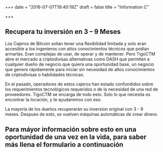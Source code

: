 +++
date = "2016-07-07T19:40:19Z"
draft = false
title = "Information C"

+++
##   Recupera tu inversión en 3 – 9 Meses

Los Cajeros de Bitcoin solian tener una flexibilidad limitada y solo eran accesible a los ingenieros con altos conocimientos técnicos que podian armarlas. Eran complejas de usar, de operar y de mantener. Pero TigoCTM abre el mercado a criptodivisas alternativas como DASH que permiten a cualquier dueño de negocio que quiera una oportunidad base, un negocio que genere rápidamente para iniciar sin necesidad de altos conocimientos de criptodivisas o habilidades técnicas.
 
En el pasado, operadores de estos cajeros han estado confundidos sobre los requerimientos tecnológicos requeridos o de la necesidad de una red de proveedores. TigoCTM se encarga de todo esto. Solo lo que necesita es encontrar la locación, y te ayudaremos con eso. 

La mayoría de los dueños recuperarán su inversion original con 3 - 9 meses. Despues de esto, se vuelven máquinas automáticas de crear dinero. 

## Para máyor información sobre esto en una oportunidad de una vez en la vida, para saber más llena el formulario a continuación
